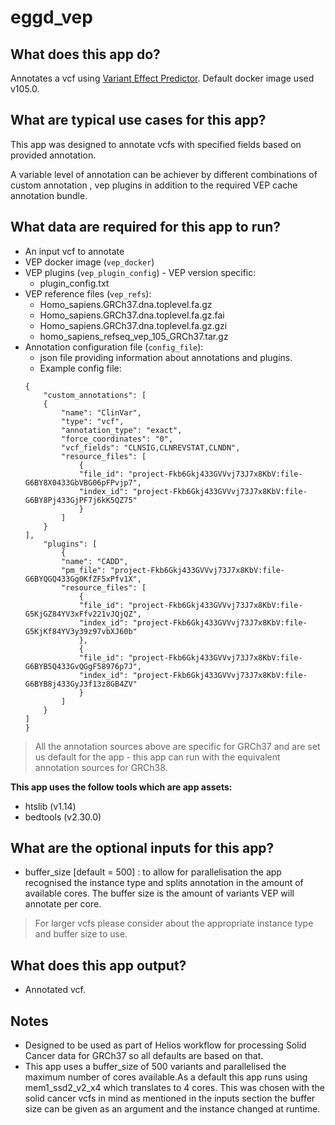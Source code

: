 # eggd_vep

## What does this app do?

Annotates a vcf using [Variant Effect Predictor](https://github.com/Ensembl/ensembl-vep). Default docker image used v105.0.

## What are typical use cases for this app?
This app was designed to annotate vcfs with specified fields based on provided annotation.

A variable level of annotation can be achiever by different combinations of custom annotation , vep plugins in addition to the required VEP cache annotation bundle.

## What data are required for this app to run?
- An input vcf to annotate
- VEP docker image (`vep_docker`)
- VEP plugins (`vep_plugin_config`) - VEP version specific:
    - plugin_config.txt
- VEP reference files (`vep_refs`):
    - Homo_sapiens.GRCh37.dna.toplevel.fa.gz
    - Homo_sapiens.GRCh37.dna.toplevel.fa.gz.fai
    - Homo_sapiens.GRCh37.dna.toplevel.fa.gz.gzi
    - homo_sapiens_refseq_vep_105_GRCh37.tar.gz
- Annotation configuration file (`config_file`):
    - json file providing information about annotations and plugins.
    - Example config file:
  	```
    {
        "custom_annotations": [
        {
            "name": "ClinVar",
            "type": "vcf",
            "annotation_type": "exact",
            "force_coordinates": "0",
            "vcf_fields": "CLNSIG,CLNREVSTAT,CLNDN",
            "resource_files": [
                {
                "file_id": "project-Fkb6Gkj433GVVvj73J7x8KbV:file-G6BY8X0433GbVBG06pFPvjp7",
                "index_id": "project-Fkb6Gkj433GVVvj73J7x8KbV:file-G6BY8Pj433GjPF7j6kK5QZ75"
                }
            ]
        }
    ],
        "plugins": [
            {
            "name": "CADD",
            "pm_file": "project-Fkb6Gkj433GVVvj73J7x8KbV:file-G6BYQGQ433Gg0KfZF5xPfv1X",
            "resource_files": [
                {
                "file_id": "project-Fkb6Gkj433GVVvj73J7x8KbV:file-G5KjGZ84YV3xFfv221vJQjQZ",
                "index_id": "project-Fkb6Gkj433GVVvj73J7x8KbV:file-G5KjKf84YV3y39z97vbXJ60b"
                },
                {
                "file_id": "project-Fkb6Gkj433GVVvj73J7x8KbV:file-G6BYB5Q433GvQGgF58976p7J",
                "index_id": "project-Fkb6Gkj433GVVvj73J7x8KbV:file-G6BYB8j433GyJ3f13z8GB4ZV"
                }
            ]
        }
    ]
    }

	```
> All the annotation sources above are specific for GRCh37 and are set us default for the app - this app can run with the equivalent annotation sources for GRCh38.

__This app uses the follow tools which are app assets:__
* htslib (v1.14)
* bedtools (v2.30.0)

## What are the optional inputs for this app?
- buffer_size [default = 500] : to allow for parallelisation the app recognised the instance type and splits annotation in the amount of available cores. The buffer size is the amount of variants VEP will annotate per core.

> For larger vcfs please consider about the appropriate instance type and buffer size to use.
## What does this app output?
- Annotated vcf.

## Notes
- Designed to be used as part of Helios workflow for processing Solid Cancer data for GRCh37 so all defaults are based on that.
- This app uses a buffer_size of 500 variants and parallelised the maximum number of cores available.As a default this app runs using mem1_ssd2_v2_x4 which translates to 4 cores. This was chosen with the solid cancer vcfs in mind as mentioned in the inputs section the buffer size can be given as an argument and the instance changed at runtime.
